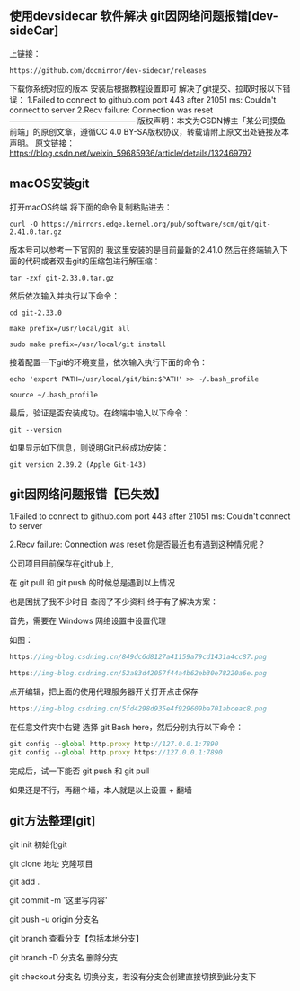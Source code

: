 ## 使用devsidecar 软件解决 git因网络问题报错[dev-sideCar]
上链接：
```
https://github.com/docmirror/dev-sidecar/releases
```
下载你系统对应的版本
安装后根据教程设置即可
解决了git提交、拉取时报以下错误：
    1.Failed to connect to github.com port 443 after 21051 ms: Couldn't connect to server
    2.Recv failure: Connection was reset
————————————————
版权声明：本文为CSDN博主「某公司摸鱼前端」的原创文章，遵循CC 4.0 BY-SA版权协议，转载请附上原文出处链接及本声明。
原文链接：https://blog.csdn.net/weixin_59685936/article/details/132469797
## macOS安装git
打开macOS终端  将下面的命令复制粘贴进去：
```
curl -O https://mirrors.edge.kernel.org/pub/software/scm/git/git-2.41.0.tar.gz
```
版本号可以参考一下官网的  我这里安装的是目前最新的2.41.0
然后在终端输入下面的代码或者双击git的压缩包进行解压缩：
```
tar -zxf git-2.33.0.tar.gz
```
然后依次输入并执行以下命令：
```
cd git-2.33.0
 
make prefix=/usr/local/git all
 
sudo make prefix=/usr/local/git install
```
接着配置一下git的环境变量，依次输入执行下面的命令：
```
echo 'export PATH=/usr/local/git/bin:$PATH' >> ~/.bash_profile
 
source ~/.bash_profile
```
最后，验证是否安装成功。在终端中输入以下命令：
```
git --version
```
如果显示如下信息，则说明Git已经成功安装：
```
git version 2.39.2 (Apple Git-143)
```
## git因网络问题报错【已失效】
1.Failed to connect to github.com port 443 after 21051 ms: Couldn't connect to server

2.Recv failure: Connection was reset
你是否最近也有遇到这种情况呢？

公司项目目前保存在github上,

在 git pull 和 git push 的时候总是遇到以上情况

也是困扰了我不少时日  查阅了不少资料   终于有了解决方案：

首先，需要在 Windows 网络设置中设置代理

如图：
```js
https://img-blog.csdnimg.cn/849dc6d8127a41159a79cd1431a4cc87.png

https://img-blog.csdnimg.cn/52a83d42057f44a4b62eb30e78220a6e.png
```

点开编辑，把上面的使用代理服务器开关打开点击保存 
```js
https://img-blog.csdnimg.cn/5fd4298d935e4f929609ba701abceac8.png
```

在任意文件夹中右键  选择  git  Bash  here，然后分别执行以下命令：

```js
git config --global http.proxy http://127.0.0.1:7890
git config --global http.proxy https://127.0.0.1:7890
```
完成后，试一下能否  git push  和  git  pull

如果还是不行，再翻个墙，本人就是以上设置 + 翻墙 
## git方法整理[git]
git init  初始化git

git clone 地址  克隆项目

git add . 

git commit -m '这里写内容'

git push -u origin 分支名

git branch 查看分支【包括本地分支】

git branch -D 分支名 删除分支

git checkout 分支名      切换分支，若没有分支会创建直接切换到此分支下